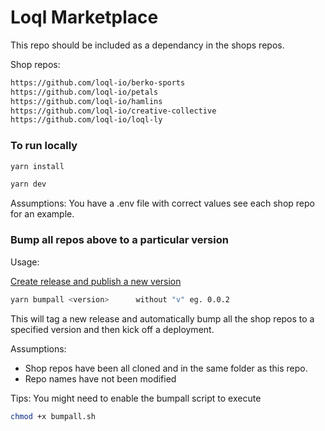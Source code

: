 # Loql Marketplace

This repo should be included as a dependancy in the shops repos.

Shop repos:

```bash
https://github.com/loql-io/berko-sports
https://github.com/loql-io/petals
https://github.com/loql-io/hamlins
https://github.com/loql-io/creative-collective
https://github.com/loql-io/loql-ly
```

### To run locally
```bash
yarn install
```
```bash
yarn dev
```
Assumptions:
You have a .env file with correct values see each shop repo for an example.

### Bump all repos above to a particular version

Usage:

[Create release and publish a new version](https://github.com/loql-io/marketplace/releases/new)

```bash
yarn bumpall <version>      without "v" eg. 0.0.2
```

This will tag a new release and automatically bump all the shop repos to a specified version and then kick off a deployment.

Assumptions:
- Shop repos have been all cloned and in the same folder as this repo.
- Repo names have not been modified

Tips:
You might need to enable the bumpall script to execute
```bash
chmod +x bumpall.sh
```

